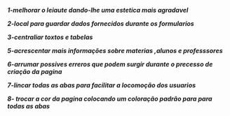 ***1-melhorar o leiaute dando-lhe uma estetica mais agradavel***

***2-local para guardar dados fornecidos durante os formularios***

***3-centraliar toxtos e tabelas***

***5-acrescentar mais informações sobre materias ,alunos e professsores***

***6-arrumar possives erreros que podem surgir durante o precesso de criação da pagina***

***7-lincar todas as abas para facilitar a locomoção dos usuarios***

***8- trocar a cor da pagina colocando um coloração padrão para para todas as abas***
